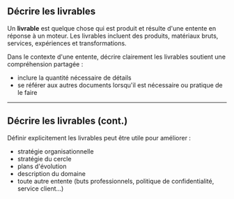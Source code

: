 ## Décrire les livrables

Un **livrable** est quelque chose qui est produit et résulte d'une entente en réponse à un moteur. Les livrables incluent des produits, matériaux bruts, services, expériences et transformations.

Dans le contexte d'une entente, décrire clairement les livrables soutient une compréhension partagée :

- inclure la quantité nécessaire de détails
- se référer aux autres documents lorsqu'il est nécessaire ou pratique de le faire

* * *

## Décrire les livrables (cont.)

Définir explicitement les livrables peut être utile pour améliorer :

- stratégie organisationnelle
- stratégie du cercle
- plans d'évolution
- description du domaine
- toute autre entente (buts professionnels, politique de confidentialité, service client...)